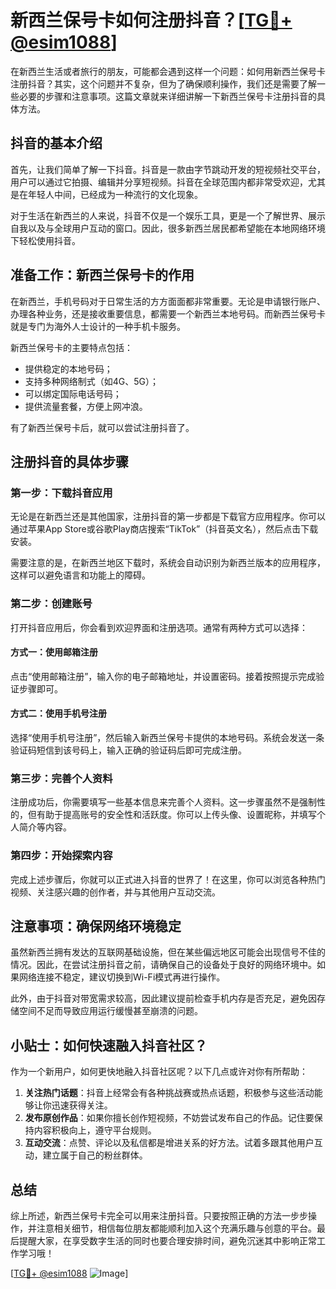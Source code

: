 # 新西兰保号卡如何注册抖音？[[TG💪+ @esim1088](https://t.me/s/esim1088)]

在新西兰生活或者旅行的朋友，可能都会遇到这样一个问题：如何用新西兰保号卡注册抖音？其实，这个问题并不复杂，但为了确保顺利操作，我们还是需要了解一些必要的步骤和注意事项。这篇文章就来详细讲解一下新西兰保号卡注册抖音的具体方法。

## 抖音的基本介绍

首先，让我们简单了解一下抖音。抖音是一款由字节跳动开发的短视频社交平台，用户可以通过它拍摄、编辑并分享短视频。抖音在全球范围内都非常受欢迎，尤其是在年轻人中间，已经成为一种流行的文化现象。

对于生活在新西兰的人来说，抖音不仅是一个娱乐工具，更是一个了解世界、展示自我以及与全球用户互动的窗口。因此，很多新西兰居民都希望能在本地网络环境下轻松使用抖音。

## 准备工作：新西兰保号卡的作用

在新西兰，手机号码对于日常生活的方方面面都非常重要。无论是申请银行账户、办理各种业务，还是接收重要信息，都需要一个新西兰本地号码。而新西兰保号卡就是专门为海外人士设计的一种手机卡服务。

新西兰保号卡的主要特点包括：
- 提供稳定的本地号码；
- 支持多种网络制式（如4G、5G）；
- 可以绑定国际电话号码；
- 提供流量套餐，方便上网冲浪。

有了新西兰保号卡后，就可以尝试注册抖音了。

## 注册抖音的具体步骤

### 第一步：下载抖音应用

无论是在新西兰还是其他国家，注册抖音的第一步都是下载官方应用程序。你可以通过苹果App Store或谷歌Play商店搜索“TikTok”（抖音英文名），然后点击下载安装。

需要注意的是，在新西兰地区下载时，系统会自动识别为新西兰版本的应用程序，这样可以避免语言和功能上的障碍。

### 第二步：创建账号

打开抖音应用后，你会看到欢迎界面和注册选项。通常有两种方式可以选择：

#### 方式一：使用邮箱注册
点击“使用邮箱注册”，输入你的电子邮箱地址，并设置密码。接着按照提示完成验证步骤即可。

#### 方式二：使用手机号注册
选择“使用手机号注册”，然后输入新西兰保号卡提供的本地号码。系统会发送一条验证码短信到该号码上，输入正确的验证码后即可完成注册。

### 第三步：完善个人资料

注册成功后，你需要填写一些基本信息来完善个人资料。这一步骤虽然不是强制性的，但有助于提高账号的安全性和活跃度。你可以上传头像、设置昵称，并填写个人简介等内容。

### 第四步：开始探索内容

完成上述步骤后，你就可以正式进入抖音的世界了！在这里，你可以浏览各种热门视频、关注感兴趣的创作者，并与其他用户互动交流。

## 注意事项：确保网络环境稳定

虽然新西兰拥有发达的互联网基础设施，但在某些偏远地区可能会出现信号不佳的情况。因此，在尝试注册抖音之前，请确保自己的设备处于良好的网络环境中。如果网络连接不稳定，建议切换到Wi-Fi模式再进行操作。

此外，由于抖音对带宽需求较高，因此建议提前检查手机内存是否充足，避免因存储空间不足而导致应用运行缓慢甚至崩溃的问题。

## 小贴士：如何快速融入抖音社区？

作为一个新用户，如何更快地融入抖音社区呢？以下几点或许对你有所帮助：

1. **关注热门话题**：抖音上经常会有各种挑战赛或热点话题，积极参与这些活动能够让你迅速获得关注。
2. **发布原创作品**：如果你擅长创作短视频，不妨尝试发布自己的作品。记住要保持内容积极向上，遵守平台规则。
3. **互动交流**：点赞、评论以及私信都是增进关系的好方法。试着多跟其他用户互动，建立属于自己的粉丝群体。

## 总结

综上所述，新西兰保号卡完全可以用来注册抖音。只要按照正确的方法一步步操作，并注意相关细节，相信每位朋友都能顺利加入这个充满乐趣与创意的平台。最后提醒大家，在享受数字生活的同时也要合理安排时间，避免沉迷其中影响正常工作学习哦！

[[TG💪+ @esim1088](https://t.me/s/esim1088) ![Image](https://i.postimg.cc/4NQfJmqS/Snipaste-2025-05-13-00-14-12.png)]